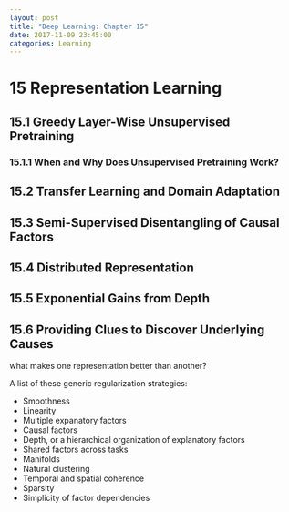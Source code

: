 ```yaml
---
layout: post
title: "Deep Learning: Chapter 15"
date: 2017-11-09 23:45:00
categories: Learning
---
```


# 15 Representation Learning

## 15.1 Greedy Layer-Wise Unsupervised Pretraining

### 15.1.1 When and Why Does Unsupervised Pretraining Work?

## 15.2 Transfer Learning and Domain Adaptation

## 15.3 Semi-Supervised Disentangling of Causal Factors

## 15.4 Distributed Representation

## 15.5 Exponential Gains from Depth

## 15.6 Providing Clues to Discover Underlying Causes

what makes one representation better than another?

A list of these generic regularization strategies:
  * Smoothness
  * Linearity
  * Multiple expanatory factors
  * Causal factors
  * Depth, or a hierarchical organization of explanatory factors
  * Shared factors across tasks
  * Manifolds
  * Natural clustering
  * Temporal and spatial coherence
  * Sparsity
  * Simplicity of factor dependencies 
